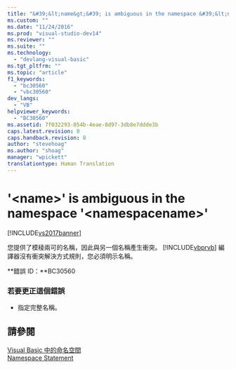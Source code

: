 ```yaml
---
title: "&#39;&lt;name&gt;&#39; is ambiguous in the namespace &#39;&lt;namespacename&gt;&#39; | Microsoft Docs"
ms.custom: ""
ms.date: "11/24/2016"
ms.prod: "visual-studio-dev14"
ms.reviewer: ""
ms.suite: ""
ms.technology: 
  - "devlang-visual-basic"
ms.tgt_pltfrm: ""
ms.topic: "article"
f1_keywords: 
  - "bc30560"
  - "vbc30560"
dev_langs: 
  - "VB"
helpviewer_keywords: 
  - "BC30560"
ms.assetid: 7f032293-054b-4eae-8d97-3db8e7ddde3b
caps.latest.revision: 8
caps.handback.revision: 8
author: "stevehoag"
ms.author: "shoag"
manager: "wpickett"
translationtype: Human Translation
---
```

# &#39;&lt;name&gt;&#39; is ambiguous in the namespace &#39;&lt;namespacename&gt;&#39;
[!INCLUDE[vs2017banner](../../../csharp/includes/vs2017banner.md)]

您提供了模稜兩可的名稱，因此與另一個名稱產生衝突。  [!INCLUDE[vbprvb](../../../csharp/programming-guide/concepts/linq/includes/vbprvb_md.md)] 編譯器沒有衝突解決方式規則，您必須明示名稱。  
  
 **錯誤 ID：**BC30560  
  
### 若要更正這個錯誤  
  
-   指定完整名稱。  
  
## 請參閱  
 [Visual Basic 中的命名空間](../../../visual-basic/programming-guide/program-structure/namespaces.md)   
 [Namespace Statement](../../../visual-basic/language-reference/statements/namespace-statement.md)